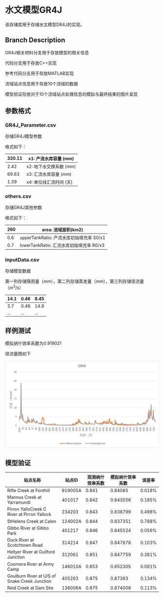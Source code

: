 # 水文模型GR4J

该存储库用于存储水文模型DR4J的实现。

## Branch Description

GR4J相关材料分支用于存放模型的相关信息

代码分支用于存放C++实现

参考代码分支用于存放MATLAB实现

流域站点信息用于存放10个流域的数据

模型验证存放对于10个流域站点处理信息的模拟与最终结果的图片呈现

## 参数格式

### GR4J_Parameter.csv

存储GR4J模型参数

格式如下：

| 320.11 | x1: 产流水库容量 (mm)   |
| ------ | ----------------------- |
| 2.42   | x2: 地下水交换系数 (mm) |
| 69.63  | x3: 汇流水库容量 (mm)   |
| 1.39   | x4: 单位线汇流时间 (天) |

### others.csv

存储GR4J其他参数

格式如下：

| 260  | area: 流域面积(km2)                      |
| ---- | ---------------------------------------- |
| 0.6  | upperTankRatio: 产流水库初始填充率 S0/x1 |
| 0.7  | lowerTankRatio: 汇流水库初始填充率 R0/x3 |

### inputData.csv

存储模型数据

第一列存储降雨量（$mm$），第二列存储蒸发量（$mm$），第三列存储径流量（$m^3/s$）

| 14.1 | 0.46 | 8.45 |
| ---- | ---- | ---- |
| 3.7  | 0.46 | 14.9 |
| ...  | ...  | ...  |

## 样例测试

模拟纳什效率系数为0.919021

径流量图如下

![](https://github.com/XuShengXianggg/picturebed/blob/main/%E6%A0%B7%E4%BE%8B.png?raw=true)

## 模型验证

| 站点名称                                      | 站点ID  | 观测纳什效率系数 | 模拟纳什效率系数 | 误差率 |
| --------------------------------------------- | ------- | ---------------- | ---------------- | ------ |
| Rifle Creek at Fonthill                       | 919005A | 0.841            | 0.84085          | 0.018% |
| Mannus Creek at Yarramundi                    | 401017  | 0.842            | 0.843556         | 0.185% |
| Pirron YalloCreek C River at Pirron Yallock   | 234203  | 0.843            | 0.838799         | 0.498% |
| StHelens Creek at Calen                       | 124002A | 0.844            | 0.837351         | 0.788% |
| Gibbo River at Gibbo Park                     | 401217  | 0.846            | 0.845524         | 0.056% |
| Duck River at Scotchtown Road                 | 314214  | 0.847            | 0.847878         | 0.103% |
| Hellyer River at Guilford Junction            | 312061  | 0.851            | 0.847759         | 0.381% |
| Coomera River at Army Camp                    | 146010A | 0.853            | 0.852305         | 0.081% |
| Goulburn River at U/S of Snake Creek Junction | 405263  | 0.875            | 0.87383          | 0.134% |
| Reid Creek at Dam Site                        | 136006A | 0.875            | 0.874008         | 0.113% |

